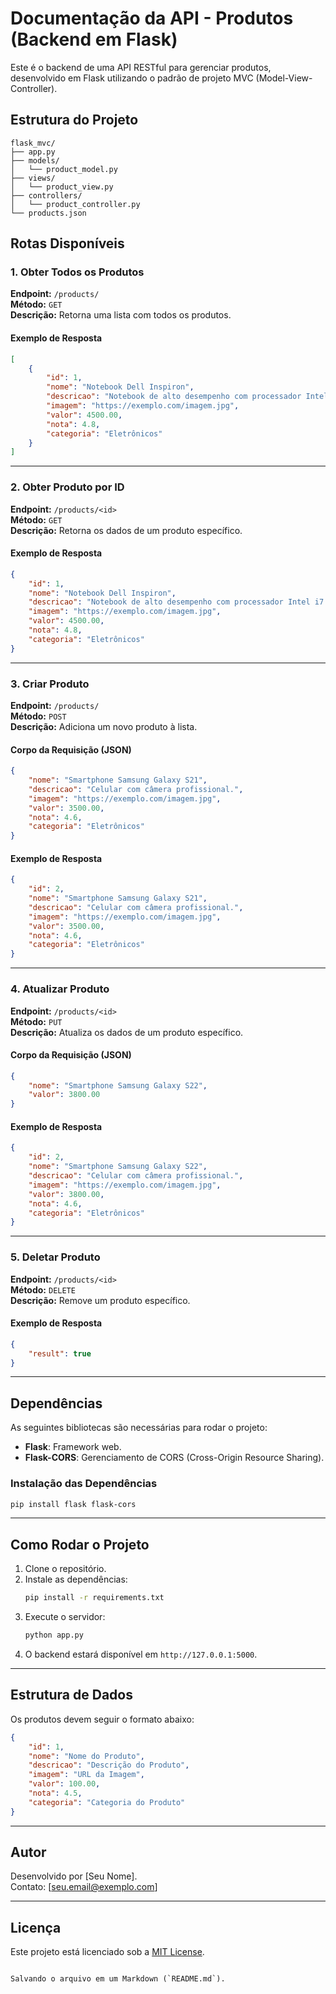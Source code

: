 
# Documentação da API - Produtos (Backend em Flask)

Este é o backend de uma API RESTful para gerenciar produtos, desenvolvido em Flask utilizando o padrão de projeto MVC (Model-View-Controller).

## Estrutura do Projeto

```plaintext
flask_mvc/
├── app.py
├── models/
│   └── product_model.py
├── views/
│   └── product_view.py
├── controllers/
│   └── product_controller.py
└── products.json
```

## Rotas Disponíveis

### 1. Obter Todos os Produtos
**Endpoint:** `/products/`  
**Método:** `GET`  
**Descrição:** Retorna uma lista com todos os produtos.

#### Exemplo de Resposta
```json
[
    {
        "id": 1,
        "nome": "Notebook Dell Inspiron",
        "descricao": "Notebook de alto desempenho com processador Intel i7.",
        "imagem": "https://exemplo.com/imagem.jpg",
        "valor": 4500.00,
        "nota": 4.8,
        "categoria": "Eletrônicos"
    }
]
```

---

### 2. Obter Produto por ID
**Endpoint:** `/products/<id>`  
**Método:** `GET`  
**Descrição:** Retorna os dados de um produto específico.

#### Exemplo de Resposta
```json
{
    "id": 1,
    "nome": "Notebook Dell Inspiron",
    "descricao": "Notebook de alto desempenho com processador Intel i7.",
    "imagem": "https://exemplo.com/imagem.jpg",
    "valor": 4500.00,
    "nota": 4.8,
    "categoria": "Eletrônicos"
}
```

---

### 3. Criar Produto
**Endpoint:** `/products/`  
**Método:** `POST`  
**Descrição:** Adiciona um novo produto à lista.

#### Corpo da Requisição (JSON)
```json
{
    "nome": "Smartphone Samsung Galaxy S21",
    "descricao": "Celular com câmera profissional.",
    "imagem": "https://exemplo.com/imagem.jpg",
    "valor": 3500.00,
    "nota": 4.6,
    "categoria": "Eletrônicos"
}
```

#### Exemplo de Resposta
```json
{
    "id": 2,
    "nome": "Smartphone Samsung Galaxy S21",
    "descricao": "Celular com câmera profissional.",
    "imagem": "https://exemplo.com/imagem.jpg",
    "valor": 3500.00,
    "nota": 4.6,
    "categoria": "Eletrônicos"
}
```

---

### 4. Atualizar Produto
**Endpoint:** `/products/<id>`  
**Método:** `PUT`  
**Descrição:** Atualiza os dados de um produto específico.

#### Corpo da Requisição (JSON)
```json
{
    "nome": "Smartphone Samsung Galaxy S22",
    "valor": 3800.00
}
```

#### Exemplo de Resposta
```json
{
    "id": 2,
    "nome": "Smartphone Samsung Galaxy S22",
    "descricao": "Celular com câmera profissional.",
    "imagem": "https://exemplo.com/imagem.jpg",
    "valor": 3800.00,
    "nota": 4.6,
    "categoria": "Eletrônicos"
}
```

---

### 5. Deletar Produto
**Endpoint:** `/products/<id>`  
**Método:** `DELETE`  
**Descrição:** Remove um produto específico.

#### Exemplo de Resposta
```json
{
    "result": true
}
```

---

## Dependências

As seguintes bibliotecas são necessárias para rodar o projeto:

- **Flask**: Framework web.
- **Flask-CORS**: Gerenciamento de CORS (Cross-Origin Resource Sharing).

### Instalação das Dependências
```bash
pip install flask flask-cors
```

---

## Como Rodar o Projeto

1. Clone o repositório.
2. Instale as dependências:
   ```bash
   pip install -r requirements.txt
   ```
3. Execute o servidor:
   ```bash
   python app.py
   ```
4. O backend estará disponível em `http://127.0.0.1:5000`.

---

## Estrutura de Dados

Os produtos devem seguir o formato abaixo:

```json
{
    "id": 1,
    "nome": "Nome do Produto",
    "descricao": "Descrição do Produto",
    "imagem": "URL da Imagem",
    "valor": 100.00,
    "nota": 4.5,
    "categoria": "Categoria do Produto"
}
```

---

## Autor

Desenvolvido por [Seu Nome].  
Contato: [seu.email@exemplo.com]

---

## Licença

Este projeto está licenciado sob a [MIT License](LICENSE).
```

Salvando o arquivo em um Markdown (`README.md`).
